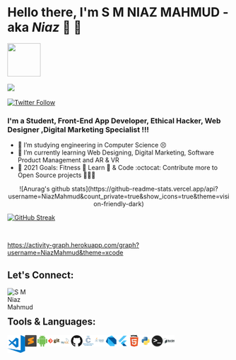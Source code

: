 

# Hello there, I'm S M NIAZ MAHMUD - aka *Niaz* :boy: 👋
<img src="https://media.giphy.com/media/IThjAlJnD9WNO/giphy.gif" width="75" height="75" /> 
<br />

![](https://komarev.com/ghpvc/?username=NiazMahmud&color=red&style=flat-square&label=People+Watched+This)


[![Twitter Follow](https://img.shields.io/twitter/follow/Niaz_Mahmud?color=1DA1F2&logo=twitter&style=for-the-badge)](https://twitter.com/intent/follow?original_referer=https%3A%2F%2Fgithub.com%2FNiaz_Mahmud&screen_name=Niaz_Mahmud)

### I'm a Student, Front-End App Developer, Ethical Hacker, Web Designer ,Digital Marketing Specialist !!!
- 🔭 I’m studying engineering in Computer Science :persevere:
- 🌱 I’m currently learning Web Designing, Digital Marketing, Software Product Management and AR & VR
- 🥅 2021 Goals: Fitness 💪 Learn :eyes: & Code :octocat: Contribute more to Open Source projects 👨🏻‍💻


<p align="center"  height="150px">
![Anurag's github stats](https://github-readme-stats.vercel.app/api?username=NiazMahmud&count_private=true&show_icons=true&theme=vision-friendly-dark)
<br />

[![GitHub Streak](https://github-readme-streak-stats.herokuapp.com/?user=NiazMahmud&theme=highcontrast)](https://github.com/DenverCoder1/github-readme-streak-stats)
</p>

<br />

https://activity-graph.herokuapp.com/graph?username=NiazMahmud&theme=xcode

## Let's Connect:

[<img align="left" alt="S M Niaz Mahmud " width="60px" src="https://img.icons8.com/doodle/48/4a90e2/linkedin-circled.png" />][linkedin]

<br />
<br />


## Tools & Languages:
<img align="left" alt="Visual Studio Code" width="40px" src="https://raw.githubusercontent.com/github/explore/80688e429a7d4ef2fca1e82350fe8e3517d3494d/topics/visual-studio-code/visual-studio-code.png" />
<img align="left" alt="Sublime Text" width="26px" src="https://raw.githubusercontent.com/github/explore/80688e429a7d4ef2fca1e82350fe8e3517d3494d/topics/sublime-text/sublime-text.png" />
<img align="left" alt="Android Studio " width="26px" src="https://raw.githubusercontent.com/github/explore/80688e429a7d4ef2fca1e82350fe8e3517d3494d/topics/android/android.png" />
<img align="left" alt="Git" width="26px" src="https://raw.githubusercontent.com/github/explore/80688e429a7d4ef2fca1e82350fe8e3517d3494d/topics/git/git.png" />
<img align="left" alt="MySQL" width="26px" src="https://raw.githubusercontent.com/github/explore/80688e429a7d4ef2fca1e82350fe8e3517d3494d/topics/mysql/mysql.png" />
<img align="left" alt="GitHub" width="26px" src="https://raw.githubusercontent.com/github/explore/78df643247d429f6cc873026c0622819ad797942/topics/github/github.png" />
<img align="left" alt="c" width="26px" src="https://raw.githubusercontent.com/github/explore/80688e429a7d4ef2fca1e82350fe8e3517d3494d/topics/c/c.png" />
<img align="left" alt="java" width="26px" src="https://raw.githubusercontent.com/github/explore/80688e429a7d4ef2fca1e82350fe8e3517d3494d/topics/java/java.png" />
<img align="left" alt="Dart" width="26px" src="https://raw.githubusercontent.com/github/explore/80688e429a7d4ef2fca1e82350fe8e3517d3494d/topics/dart/dart.png" />
<img align="left" alt="flutter" width="26px" src="https://raw.githubusercontent.com/github/explore/80688e429a7d4ef2fca1e82350fe8e3517d3494d/topics/flutter/flutter.png" />
<img align="left" alt="HTML5" width="26px" src="https://raw.githubusercontent.com/github/explore/80688e429a7d4ef2fca1e82350fe8e3517d3494d/topics/html/html.png" />
<img align="left" alt="python" width="26px" src="https://raw.githubusercontent.com/github/explore/80688e429a7d4ef2fca1e82350fe8e3517d3494d/topics/python/python.png" />
<img align="left" alt="Terminal" width="26px" src="https://raw.githubusercontent.com/github/explore/80688e429a7d4ef2fca1e82350fe8e3517d3494d/topics/terminal/terminal.png" />
<img align="left" alt="bash" width="26px" src="https://raw.githubusercontent.com/github/explore/80688e429a7d4ef2fca1e82350fe8e3517d3494d/topics/bash/bash.png" />
<br />
<br />


[linkedin]: https://www.linkedin.com/in/s-m-niaz-mahmud-7819991a7/

